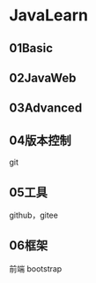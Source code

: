 # JavaLearn


##  01Basic
##  02JavaWeb
##  03Advanced
## 04版本控制
 git
## 05工具
 github，gitee
## 06框架
 前端 bootstrap
